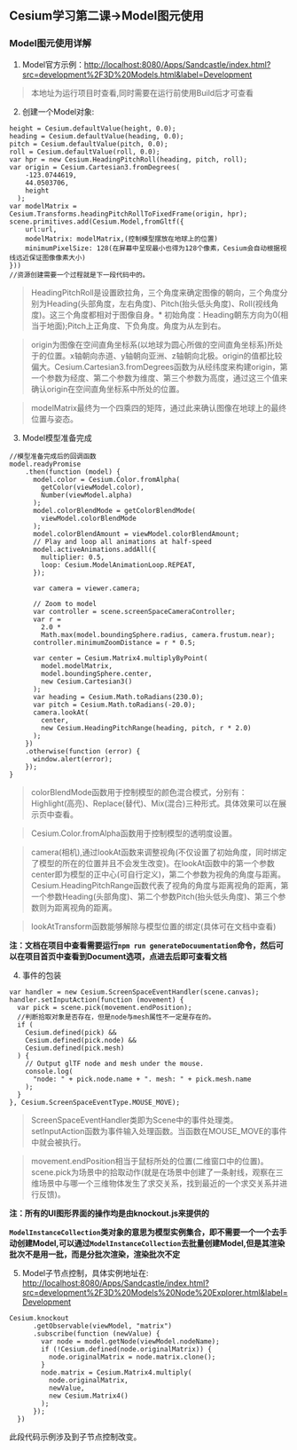 ## Cesium学习第二课->Model图元使用

### Model图元使用详解
1. Model官方示例：<http://localhost:8080/Apps/Sandcastle/index.html?src=development%2F3D%20Models.html&label=Development>

> 本地址为运行项目时查看,同时需要在运行前使用Build后才可查看

2. 创建一个Model对象:
```
height = Cesium.defaultValue(height, 0.0);
heading = Cesium.defaultValue(heading, 0.0);
pitch = Cesium.defaultValue(pitch, 0.0);
roll = Cesium.defaultValue(roll, 0.0);
var hpr = new Cesium.HeadingPitchRoll(heading, pitch, roll);
var origin = Cesium.Cartesian3.fromDegrees(
    -123.0744619,
    44.0503706,
    height
  );
var modelMatrix = Cesium.Transforms.headingPitchRollToFixedFrame(origin, hpr);
scene.primitives.add(Cesium.Model,fromGltf({
    url:url,
    modelMatrix: modelMatrix,(控制模型摆放在地球上的位置)
    minimumPixelSize: 128(在屏幕中呈现最小也得为128个像素，Cesium会自动根据视线远近保证图像像素大小)
})) 
//资源创建需要一个过程就是下一段代码中的。
```
> HeadingPitchRoll是设置欧拉角，三个角度来确定图像的朝向，三个角度分别为Heading(头部角度，左右角度)、Pitch(抬头低头角度)、Roll(视线角度)。这三个角度都相对于图像自身。* 初始角度：Heading朝东方向为0(相当于地面);Pitch上正角度、下负角度。角度为从左到右。

> origin为图像在空间直角坐标系(以地球为圆心所做的空间直角坐标系)所处于的位置。x轴朝向赤道、y轴朝向亚洲、z轴朝向北极。origin的值都比较偏大。Cesium.Cartesian3.fromDegrees函数为从经纬度来构建origin，第一个参数为经度、第二个参数为维度、第三个参数为高度，通过这三个值来确认origin在空间直角坐标系中所处的位置。

> modelMatrix最终为一个四乘四的矩阵，通过此来确认图像在地球上的最终位置与姿态。

3. Model模型准备完成
```
//模型准备完成后的回调函数
model.readyPromise
    .then(function (model) {
      model.color = Cesium.Color.fromAlpha(
        getColor(viewModel.color),
        Number(viewModel.alpha)
      );
      model.colorBlendMode = getColorBlendMode(
        viewModel.colorBlendMode
      );
      model.colorBlendAmount = viewModel.colorBlendAmount;
      // Play and loop all animations at half-speed
      model.activeAnimations.addAll({
        multiplier: 0.5,
        loop: Cesium.ModelAnimationLoop.REPEAT,
      });

      var camera = viewer.camera;

      // Zoom to model
      var controller = scene.screenSpaceCameraController;
      var r =
        2.0 *
        Math.max(model.boundingSphere.radius, camera.frustum.near);
      controller.minimumZoomDistance = r * 0.5;

      var center = Cesium.Matrix4.multiplyByPoint(
        model.modelMatrix,
        model.boundingSphere.center,
        new Cesium.Cartesian3()
      );
      var heading = Cesium.Math.toRadians(230.0);
      var pitch = Cesium.Math.toRadians(-20.0);
      camera.lookAt(
        center,
        new Cesium.HeadingPitchRange(heading, pitch, r * 2.0)
      );
    })
    .otherwise(function (error) {
      window.alert(error);
    });
}
```
>colorBlendMode函数用于控制模型的颜色混合模式，分别有：Highlight(高亮)、Replace(替代)、Mix(混合)三种形式。具体效果可以在展示页中查看。

>Cesium.Color.fromAlpha函数用于控制模型的透明度设置。

> camera(相机),通过lookAt函数来调整视角(不仅设置了初始角度，同时绑定了模型的所在的位置并且不会发生改变)。在lookAt函数中的第一个参数center即为模型的正中心(可自行定义)，第二个参数为视角的角度与距离。Cesium.HeadingPitchRange函数代表了视角的角度与距离视角的距离，第一个参数Heading(头部角度)、第二个参数Pitch(抬头低头角度)、第三个参数则为距离视角的距离。

> lookAtTransform函数能够解除与模型位置的绑定(具体可在文档中查看)

**注：文档在项目中查看需要运行``npm run generateDocuumentation``命令，然后可以在项目首页中查看到Document选项，点进去后即可查看文档**

4. 事件的包装
```
var handler = new Cesium.ScreenSpaceEventHandler(scene.canvas);
handler.setInputAction(function (movement) {
  var pick = scene.pick(movement.endPosition);
  //判断拾取对象是否存在，但是node与mesh属性不一定是存在的。
  if (
    Cesium.defined(pick) &&
    Cesium.defined(pick.node) &&
    Cesium.defined(pick.mesh)
  ) {
    // Output glTF node and mesh under the mouse.
    console.log(
      "node: " + pick.node.name + ". mesh: " + pick.mesh.name
    );
  }
}, Cesium.ScreenSpaceEventType.MOUSE_MOVE);
```
> ScreenSpaceEventHandler类即为Scene中的事件处理类。
> setInputAction函数为事件输入处理函数。当函数在MOUSE_MOVE的事件中就会被执行。

> movement.endPosition相当于鼠标所处的位置(二维窗口中的位置)。scene.pick为场景中的拾取动作(就是在场景中创建了一条射线，观察在三维场景中与哪一个三维物体发生了求交关系，找到最近的一个求交关系并进行反馈)。

**注：所有的UI图形界面的操作均是由knockout.js来提供的**

**``ModelInstanceCollection``类对象的意思为模型实例集合，即不需要一个一个去手动创建Model,可以通过``ModelInstanceCollection``去批量创建Model,但是其渲染批次不是用一批，而是分批次渲染，渲染批次不定**

5. Model子节点控制，具体实例地址在: <http://localhost:8080/Apps/Sandcastle/index.html?src=development%2F3D%20Models%20Node%20Explorer.html&label=Development>
```
Cesium.knockout
      .getObservable(viewModel, "matrix")
      .subscribe(function (newValue) {
        var node = model.getNode(viewModel.nodeName);
        if (!Cesium.defined(node.originalMatrix)) {
          node.originalMatrix = node.matrix.clone();
        }
        node.matrix = Cesium.Matrix4.multiply(
          node.originalMatrix,
          newValue,
          new Cesium.Matrix4()
        );
      });
  })
```
此段代码示例涉及到子节点控制改变。
